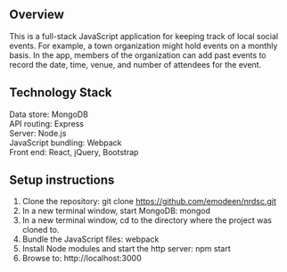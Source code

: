 <h2><strong>Overview</strong></h2>

This is a full-stack JavaScript application for keeping track of local social events. For example, a town organization might hold events on a monthly basis. In the app, members of the organization can add past events to record the date, time, venue, and number of attendees for the event.

<h2><strong>Technology Stack</strong></h2>

Data store: MongoDB<br>
API routing: Express<br>
Server: Node.js<br>
JavaScript bundling: Webpack<br>
Front end: React, jQuery, Bootstrap<br>


<h2><strong>Setup instructions</strong></h2>

1.	Clone the repository: git clone https://github.com/emodeen/nrdsc.git
2.  In a new terminal window, start MongoDB: mongod
3.	In a new terminal window, cd to the directory where the project was cloned to.
4.  Bundle the JavaScript files: webpack
5.	Install Node modules and start the http server: npm start
6.	Browse to: http://localhost:3000